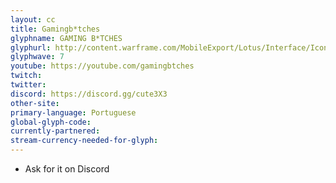 ```yaml
---
layout: cc
title: Gamingb*tches 
glyphname: GAMING B*TCHES
glyphurl: http://content.warframe.com/MobileExport/Lotus/Interface/Icons/Player/ContentCreators/GamingBitches.png
glyphwave: 7
youtube: https://youtube.com/gamingbtches
twitch: 
twitter: 
discord: https://discord.gg/cute3X3
other-site: 
primary-language: Portuguese
global-glyph-code: 
currently-partnered: 
stream-currency-needed-for-glyph: 
---
```

* Ask for it on Discord

